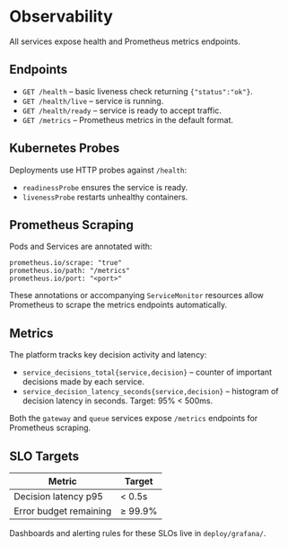 # Observability

All services expose health and Prometheus metrics endpoints.

## Endpoints

- `GET /health` – basic liveness check returning `{"status":"ok"}`.
- `GET /health/live` – service is running.
- `GET /health/ready` – service is ready to accept traffic.
- `GET /metrics` – Prometheus metrics in the default format.

## Kubernetes Probes

Deployments use HTTP probes against `/health`:

- `readinessProbe` ensures the service is ready.
- `livenessProbe` restarts unhealthy containers.

## Prometheus Scraping

Pods and Services are annotated with:

```
prometheus.io/scrape: "true"
prometheus.io/path: "/metrics"
prometheus.io/port: "<port>"
```

These annotations or accompanying `ServiceMonitor` resources allow Prometheus to
scrape the metrics endpoints automatically.

## Metrics

The platform tracks key decision activity and latency:

- `service_decisions_total{service,decision}` – counter of important decisions made by each service.
- `service_decision_latency_seconds{service,decision}` – histogram of decision latency in seconds. Target: 95% < 500ms.

Both the `gateway` and `queue` services expose `/metrics` endpoints for Prometheus scraping.

## SLO Targets

| Metric | Target |
| --- | --- |
| Decision latency p95 | < 0.5s |
| Error budget remaining | ≥ 99.9% |

Dashboards and alerting rules for these SLOs live in `deploy/grafana/`.
